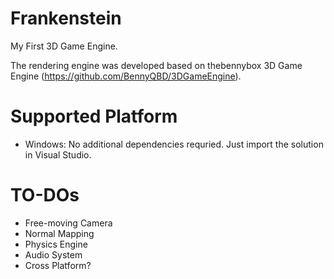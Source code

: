 Frankenstein
============

My First 3D Game Engine.

The rendering engine was developed based on thebennybox 3D Game Engine (https://github.com/BennyQBD/3DGameEngine).

Supported Platform
============
- Windows: No additional dependencies requried. Just import the solution in Visual Studio.

TO-DOs
============
- Free-moving Camera
- Normal Mapping
- Physics Engine
- Audio System
- Cross Platform?
